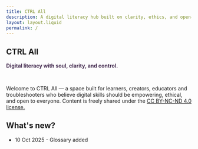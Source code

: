 ```yaml
---
title: CTRL All
description: A digital literacy hub built on clarity, ethics, and open-source empowerment.
layout: layout.liquid
permalink: /
---
```


<section class="hero">
  <h1>CTRL All</h1>
  <p style="color: #452c50;"><strong>Digital literacy with soul, clarity, and control.</strong></p>
  <br>
  <p>
    Welcome to CTRL All — a space built for learners, creators, educators and troubleshooters who believe digital skills should be empowering, ethical, and open to everyone. Content is freely shared under the
    <a href="https://creativecommons.org/licenses/by-nc-nd/4.0/">CC BY-NC-ND 4.0 license.</a>
  </p>
</section>

<section class="section-light">
  <h2>What's new?</h2>
  <ul>
    <li>10 Oct 2025 - Glossary added</li>
  </ul>
</section>
